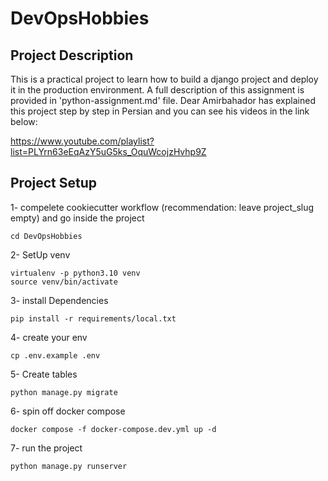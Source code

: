 # DevOpsHobbies
## Project Description
This is a practical project to learn how to build a django project and deploy it in the production environment. A full description of this assignment is provided in 'python-assignment.md' file. Dear Amirbahador has explained this project step by step in Persian and you can see his videos in the link below:

https://www.youtube.com/playlist?list=PLYrn63eEqAzY5uG5ks_OquWcojzHvhp9Z


## Project Setup

1- compelete cookiecutter workflow (recommendation: leave project_slug empty) and go inside the project
```
cd DevOpsHobbies
```

2- SetUp venv
```
virtualenv -p python3.10 venv
source venv/bin/activate
```

3- install Dependencies
```
pip install -r requirements/local.txt
```

4- create your env
```
cp .env.example .env
```

5- Create tables
```
python manage.py migrate
```

6- spin off docker compose
```
docker compose -f docker-compose.dev.yml up -d
```

7- run the project
```
python manage.py runserver
```
